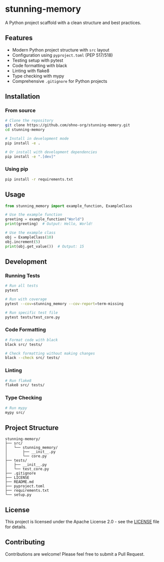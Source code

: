 # stunning-memory

A Python project scaffold with a clean structure and best practices.

## Features

- Modern Python project structure with `src` layout
- Configuration using `pyproject.toml` (PEP 517/518)
- Testing setup with pytest
- Code formatting with black
- Linting with flake8
- Type checking with mypy
- Comprehensive `.gitignore` for Python projects

## Installation

### From source

```bash
# Clone the repository
git clone https://github.com/ohno-org/stunning-memory.git
cd stunning-memory

# Install in development mode
pip install -e .

# Or install with development dependencies
pip install -e ".[dev]"
```

### Using pip

```bash
pip install -r requirements.txt
```

## Usage

```python
from stunning_memory import example_function, ExampleClass

# Use the example function
greeting = example_function("World")
print(greeting)  # Output: Hello, World!

# Use the example class
obj = ExampleClass(10)
obj.increment(5)
print(obj.get_value())  # Output: 15
```

## Development

### Running Tests

```bash
# Run all tests
pytest

# Run with coverage
pytest --cov=stunning_memory --cov-report=term-missing

# Run specific test file
pytest tests/test_core.py
```

### Code Formatting

```bash
# Format code with black
black src/ tests/

# Check formatting without making changes
black --check src/ tests/
```

### Linting

```bash
# Run flake8
flake8 src/ tests/
```

### Type Checking

```bash
# Run mypy
mypy src/
```

## Project Structure

```
stunning-memory/
├── src/
│   └── stunning_memory/
│       ├── __init__.py
│       └── core.py
├── tests/
│   ├── __init__.py
│   └── test_core.py
├── .gitignore
├── LICENSE
├── README.md
├── pyproject.toml
├── requirements.txt
└── setup.py
```

## License

This project is licensed under the Apache License 2.0 - see the [LICENSE](LICENSE) file for details.

## Contributing

Contributions are welcome! Please feel free to submit a Pull Request.